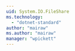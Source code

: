 ```yaml
---
uid: System.IO.FileShare
ms.technology: 
  - "dotnet-standard"
author: "mairaw"
ms.author: "mairaw"
manager: "wpickett"
---
```

